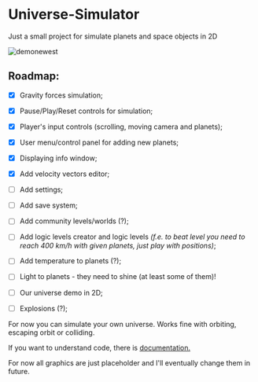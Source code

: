 # Universe-Simulator

Just a small project for simulate planets and space objects in 2D

![demonewest](https://user-images.githubusercontent.com/20907620/214847010-b0f69665-5f49-43ab-b3e9-9abffe01ba6e.gif)


## Roadmap:

- [x] Gravity forces simulation;
- [x] Pause/Play/Reset controls for simulation;
- [x] Player's input controls (scrolling, moving camera and planets);
- [x] User menu/control panel for adding new planets;
- [x] Displaying info window;
- [x] Add velocity vectors editor;
- [ ] Add settings;
- [ ] Add save system;
- [ ] Add community levels/worlds (?);
- [ ] Add logic levels creator and logic levels *(f.e. to beat level you need to reach 400 km/h with given planets, just play with positions)*;
- [ ] Add temperature to planets (?); 
- [ ] Light to planets - they need to shine (at least some of them)!
- [ ] Our universe demo in 2D;
- [ ] Explosions (?);


For now you can simulate your own universe. Works fine with orbiting, escaping orbit or colliding. 

If you want to understand code, there is [documentation.](./Code%20Documentation)

For now all graphics are just placeholder and I'll eventually change them in future.

